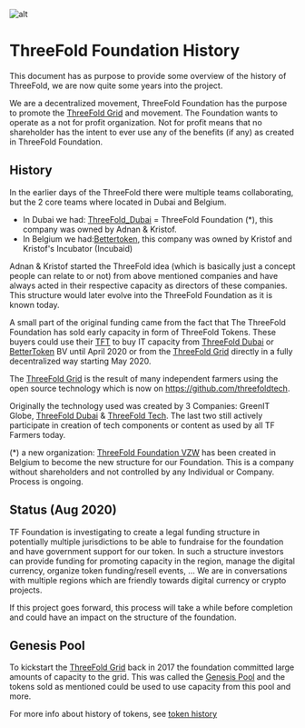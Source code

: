 ![alt](threefold__foundation_header_image.png  )

# ThreeFold Foundation History

This document has as purpose to provide some overview of the history of ThreeFold, we are now quite some years into the project.

We are a decentralized movement, ThreeFold Foundation has the purpose to promote the [ThreeFold Grid](threefold__threefold_grid) and movement. The Foundation wants to operate as a not for profit organization. Not for profit means that no shareholder has the intent to ever use any of the benefits (if any) as created in ThreeFold Foundation.

## History

In the earlier days of the ThreeFold there were multiple teams collaborating, but the 2 core teams where located in Dubai and Belgium.

- In Dubai we had: [ThreeFold_Dubai](threefold__threefold_dubai.md) = ThreeFold Foundation (\*), this company was owned by Adnan & Kristof.
- In Belgium we had:[Bettertoken](threefold__bettertoken.md), this company was owned by Kristof and Kristof's Incubator (Incubaid)

Adnan & Kristof started the ThreeFold idea (which is basically just a concept people can relate to or not) from above mentioned companies
and have always acted in their respective capacity as directors of these companies. This structure would later evolve into the ThreeFold Foundation as it is known today.

A small part of the original funding came from the fact that The ThreeFold Foundation has sold early capacity in form of ThreeFold Tokens. These buyers could use their [TFT](threefold__threefold_token) to buy IT capacity from [ThreeFold Dubai](threefold__threefold_dubai) or [BetterToken](threefold__bettertoken) BV until April 2020 or from the [ThreeFold Grid](threefold__threefold_grid) directly in a fully decentralized way starting May 2020.

The [ThreeFold Grid](threefold__threefold_grid) is the result of many independent farmers using the open source technology which is now on https://github.com/threefoldtech.

Originally the technology used was created by 3 Companies: GreenIT Globe, [ThreeFold Dubai](threefold__threefold_dubai) & [ThreeFold Tech](threefold__tftech.md). The last two still actively participate in creation of tech components or content as used by all TF Farmers today.

(\*) a new organization: [ThreeFold Foundation VZW](threefold__threefold_vzw.md) has been created in Belgium to become the new structure for our Foundation. This is a company without shareholders and not controlled by any Individual or Company. Process is ongoing.

## Status (Aug 2020)

TF Foundation is investigating to create a legal funding structure in potentially multiple jurisdictions to be able to fundraise for the foundation and have government support for our token. In such a structure investors can provide funding for promoting capacity in the region, manage the digital currency, organize token funding/resell events, ... We are in conversations with multiple regions which are friendly towards digital currency or crypto projects.

If this project goes forward, this process will take a while before completion and could have an impact on the structure of the foundation.

## Genesis Pool

To kickstart the [ThreeFold Grid](threefold__threefold_grid) back in 2017 the foundation committed large amounts of capacity to the grid. This was called the [Genesis Pool](threefold__genesis_pool.md) and the tokens sold as mentioned could be used to use capacity from this pool and more.

For more info about history of tokens, see [token history](threefold__token_history.md)
